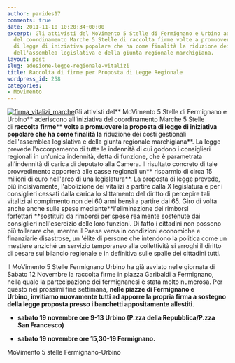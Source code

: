 ```yaml
---
author: parides17
comments: true
date: 2011-11-10 10:20:34+00:00
excerpt: Gli attivisti del MoVimento 5 Stelle di Fermignano e Urbino aderiscono all'iniziativa
  del coordinamento Marche 5 Stelle di raccolta firme volte a promuovere la proposta
  di legge di iniziativa popolare che ha come finalità la riduzione dei costi gestionali
  dell'assemblea legislativa e della giunta regionale marchigiana.
layout: post
slug: adesione-legge-regionale-vitalizi
title: Raccolta di firme per Proposta di Legge Regionale
wordpress_id: 258
categories:
- Movimento
---
```


[![firma_vitalizi_marche](http://www.urbino5stelle.it/blog/wp-content/uploads/2013/01/firma_vitalizi_marche-227x300.jpg)](http://www.urbino5stelle.it/blog/2013/01/adesione-legge-regionale-vitalizi/firma_vitalizi_marche/)Gli attivisti del** MoVimento 5 Stelle di Fermignano e Urbino** aderiscono all'iniziativa del coordinamento Marche 5 Stelle di **raccolta firme**** **volte a promuovere la proposta di legge di iniziativa popolare che ha come finalità la** riduzione dei costi gestionali dell'assemblea legislativa e della giunta regionale marchigiana**.
La legge prevede l'accorpamento di tutte le indennità di cui godono i consiglieri regionali in un'unica indennità, detta di funzione, che è parametrata all'indennità di carica di deputato alla Camera. Il risultato concreto di tale provvedimento apporterà alle casse regionali un** risparmio di circa 15 milioni di euro nell'arco di una legislatura**. La proposta di legge prevede, più incisivamente, l'abolizione dei vitalizi a partire dalla X legislatura e per i consiglieri cessati dalla carica lo slittamento del diritto di percepire tali vitalizi al compimento non dei 60 anni bensì a partire dai 65. Giro di volta anche anche sulle spese mediante**l'eliminazione dei rimborsi forfettari **sostituiti da rimborsi per spese realmente sostenute dai consiglieri nell'esercizio delle loro funzioni. Di fatto i cittadini non possono più tollerare che, mentre il Paese versa in condizioni economiche e finanziarie disastrose, un 'élite di persone che intendono la politica come un mestiere anziché un servizio temporaneo alla collettività si arroghi il diritto di pesare sul bilancio regionale e in definitiva sulle spalle dei cittadini tutti.

Il MoVimento 5 Stelle Fermignano Urbino ha già avviato nelle giornata di Sabato 12 Novembre la raccolta firme in piazza Garibaldi a Fermignano, nella quale la partecipazione dei fermignanesi è stata molto numerosa. Per questo nei prossimi fine settimana, **nelle piazze di Fermignano e Urbino**, **invitiamo nuovamente tutti ad apporre la propria firma a sostegno della legge proposta presso i banchetti appositamente allestiti**.





 	
  * **sabato 19 novembre ore 9-13 Urbino (P.zza della Repubblica/P.zza San Francesco)**

 	
  * **sabato 19 novembre ore 15,30-19 Fermignano.**






MoVimento 5 stelle Fermignano-Urbino
